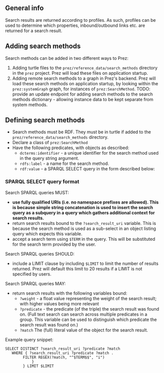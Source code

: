 ## General info

Search results are returned according to profiles. As such, profiles can be used to determine which properties,
inbound/outbound links etc. are returned for a search result.

## Adding search methods
Search methods can be added in two different ways to Prez:

1. Adding turtle files to the `prez/reference_data/search_methods` directory in the `prez` project. Prez will load these
files on application startup.
2. Adding remote search methods to a graph in Prez's backend. Prez will load these search methods on application
startup, by looking within the `prez:systemGraph` graph, for instances of `prez:SearchMethod`.
TODO: provide an update endpoint for adding search methods to the search methods dictionary - allowing instance data to
be kept separate from system methods.

## Defining search methods
- Search methods must be RDF. They must be in turtle if added to the `prez/reference_data/search_methods` directory.
- Declare a class of `prez:SearchMethod`
- Have the following predicates, with objects as described:
  - `dcterms:identifier` - a unique identifier for the search method used in the query string argument.
  - `rdfs:label` - a name for the search method.
  - `rdf:value` - a SPARQL SELECT query in the form described below:

### SPARQL SELECT query format
Search SPARQL queries MUST:

- **use fully qualified URIs (i.e. no namespace prefixes are allowed). This is because simple string concatenation is used to insert the search query as a subquery in a query which gathers additional context for search results.**
- return search results bound to the `?search_result_uri` variable. This is because the search method is used as a
sub-select in an object listing query which expects this variable.
- accept a search term using `$TERM` in the query. This will be substituted for the search term provided by the user.


Search SPARQL queries SHOULD:

- include a LIMIT clause by including `$LIMIT` to limit the number of results returned. Prez will default this limit to
20 results if a LIMIT is not specified by users.

Search SPARQL queries MAY:

- return search results with the following variables bound:
  - `?weight` - a float value representing the weight of the search result; with higher values being more relevant
  - `?predicate` - the predicate (of the triple) the search result was found on. (Full text search can search across multiple predicates in
  a group. This variable can be used to distinguish which predicate the search result was found on.)
  - `?match` The (full) literal value of the object for the search result.

Example query snippet:

```sparql
SELECT DISTINCT ?search_result_uri ?predicate ?match
   WHERE { ?search_result_uri ?predicate ?match .
        FILTER REGEX(?match, "^$TERM$$", "i")
            }
        } LIMIT $LIMIT
```

